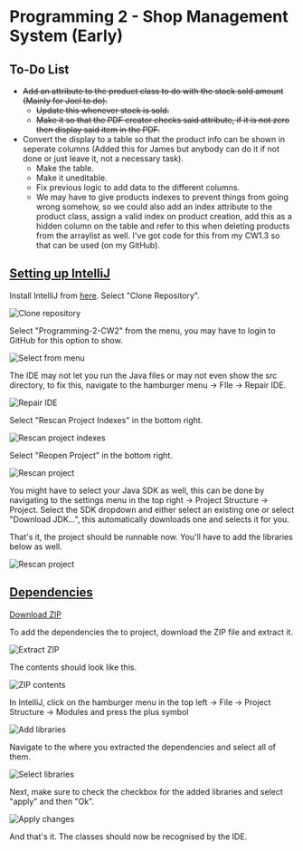 
<h1>Programming 2 - Shop Management System (Early)</h1>
<h2>To-Do List</h2>
<ul>
  <s><li>
    Add an attribute to the product class to do with the stock sold amount (Mainly for Joel to do).
    <ul>
      <li>Update this whenever stock is sold.</li>
      <li>Make it so that the PDF creator checks said attribute, if it is not zero then display said item in the PDF.</li>
    </ul>
  </li></s>
  <li>
    Convert the display to a table so that the product info can be shown in seperate columns (Added this for James but anybody can do it if not done or just leave it, not a necessary task).
    <ul>
      <li>Make the table.</li>
      <li>Make it uneditable.</li>
      <li>Fix previous logic to add data to the different columns.</li>
      <li>We may have to give products indexes to prevent things from going wrong somehow, so we could also add an index attribute to the product class, assign a valid index on product creation, add this as a hidden column on the table and refer to this when deleting products from the arraylist as well. I've got code for this from my CW1.3 so that can be used (on my GitHub).</li>
    </ul>
  </li>
</ul>
<h2><u>Setting up IntelliJ</u></h2>
<p>Install IntelliJ from <a href="https://www.jetbrains.com/idea/download/">here</a>. Select "Clone Repository".</p>
<img alt="Clone repository" src="Documentation/images/Install-1.jpg">
<p>Select "Programming-2-CW2" from the menu, you may have to login to GitHub for this option to show.</p>
<img alt="Select from menu" src="Documentation/images/Install-2.jpg">
<p>The IDE may not let you run the Java files or may not even show the src directory, to fix this, navigate to the hamburger menu -> FIle -> Repair IDE.</p>
<img alt="Repair IDE" src="Documentation/images/Install-3.jpg">
<p>Select "Rescan Project Indexes" in the bottom right.</p>
<img alt="Rescan project indexes" src="Documentation/images/Install-4.jpg">
<p>Select "Reopen Project" in the bottom right.</p>
<img alt="Rescan project" src="Documentation/images/Install-5.jpg">
<p>You might have to select your Java SDK as well, this can be done by navigating to the settings menu in the top right -> Project Structure -> Project. Select the SDK dropdown and either select an existing one or select "Download JDK...", this automatically downloads one and selects it for you.</p>
<p>That's it, the project should be runnable now. You'll have to add the libraries below as well.</p>
<img alt="Rescan project" src="Documentation/images/Install-6.jpg">
<h2><u>Dependencies</u></h2>
<p><a href="https://github.com/HannanAFC/Programming-2-CW2/releases/download/dependencies/dependencies.zip">Download ZIP</a></p>
<p>To add the dependencies the to project, download the ZIP file and extract it.</p>
<img alt="Extract ZIP" src="Documentation/images/Step-1.jpg">
<p>The contents should look like this.</p>
<img alt="ZIP contents" src="Documentation/images/Step-2.jpg">
<p>In IntelliJ, click on the hamburger menu in the top left -> File -> Project Structure -> Modules and press the plus symbol</p>
<img alt="Add libraries" src="Documentation/images/Step-3.png">
<p>Navigate to the where you extracted the dependencies and select all of them.</p>
<img alt="Select libraries" src="Documentation/images/Step-4.jpg">
<p>Next, make sure to check the checkbox for the added libraries and select "apply" and then "Ok".</p>
<img alt="Apply changes" src="Documentation/images/Step-5.png">
<p>And that's it. The classes should now be recognised by the IDE.</p>



